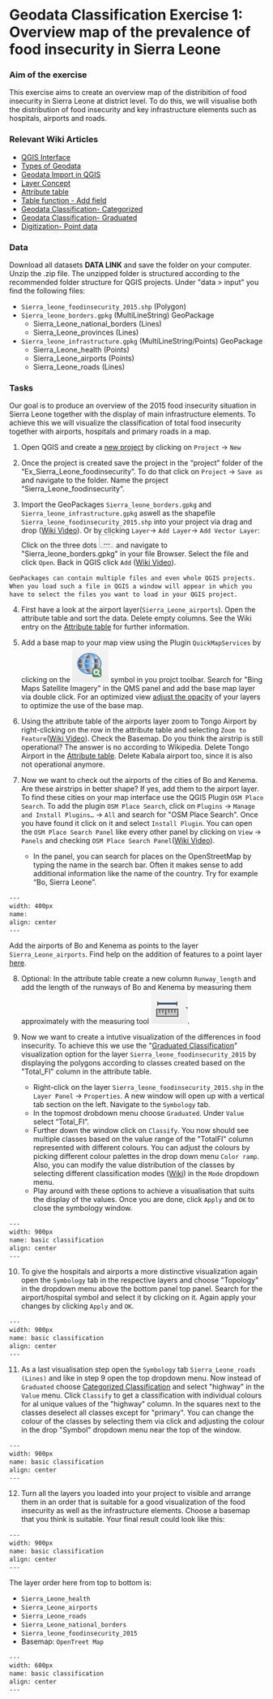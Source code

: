 # Geodata Classification Exercise 1: Overview map of the prevalence of food insecurity in Sierra Leone

### Aim of the exercise
This exercise aims to create an overview map of the distribition of food insecurity in Sierra Leone at district level. To do this, we will visualise both the distribution of food insecurity and key infrastructure elements such as hospitals, airports and roads. 

### Relevant Wiki Articles

* [QGIS Interface](https://giscience.github.io/gis-training-resource-center/content/Wiki/en_qgis_interface_wiki.html)
* [Types of Geodata](https://giscience.github.io/gis-training-resource-center/content/Wiki/en_qgis_geodata_types_wiki.html)
* [Geodata Import in QGIS](https://giscience.github.io/gis-training-resource-center/content/Wiki/en_qgis_import_geodata_wiki.html)
* [Layer Concept](https://giscience.github.io/gis-training-resource-center/content/Wiki/en_qgis_layer_concept_wiki.html)
* [Attribute table](https://giscience.github.io/gis-training-resource-center/content/Wiki/en_qgis_attribute_table_wiki.html)
* [Table function - Add field](https://giscience.github.io/gis-training-resource-center/content/Wiki/en_qgis_table_functions_wiki.html#add-field)
* [Geodata Classification- Categorized](https://giscience.github.io/gis-training-resource-center/content/Wiki/en_qgis_categorized_wiki.html)
* [Geodata Classification- Graduated](https://giscience.github.io/gis-training-resource-center/content/Wiki/en_qgis_graduated_wiki.html)
* [Digitization- Point data](https://giscience.github.io/gis-training-resource-center/content/Wiki/en_qgis_digitalization_wiki.html#add-geometries-to-a-layer)


### Data
Download all datasets **DATA LINK** and save the folder on your computer. Unzip the .zip file. The unzipped folder is structured according to the recommended folder structure for QGIS projects. Under "data > input" you find the following files:
- `Sierra_leone_foodinsecurity_2015.shp` (Polygon)
- `Sierra_leone_borders.gpkg` (MultiLineString) GeoPackage
    - Sierra_Leone_national_borders (Lines)
    - Sierra_Leone_provinces (Lines)
- `Sierra_leone_infrastructure.gpkg` (MultiLineString/Points) GeoPackage
    - Sierra_Leone_health (Points)
    - Sierra_Leone_airports (Points)
    - Sierra_Leone_roads (Lines)

### Tasks
Our goal is to produce an overview of the 2015 food insecurity situation in Sierra Leone together with the display of main infrastructure elements. To achieve this we will visualize the classification of total food insecurity together with airports, hospitals and primary roads in a map.

1. Open QGIS and create a [new project](https://giscience.github.io/gis-training-resource-center/content/Wiki/en_qgis_projects_folder_structure_wiki.html#step-by-step-setting-up-a-new-qgis-project-from-scratch) by clicking on `Project` -> `New`

2. Once the project is created save the project in the “project” folder of the “Ex_Sierra_Leone_foodinsecurity”. To do that click on `Project` -> `Save as` and navigate to the folder. Name the project “Sierra_Leone_foodinsecurity”.

3. Import the GeoPackages `Sierra_leone_borders.gpkg` and `Sierra_leone_infrastructure.gpkg` aswell as the shapefile `Sierra_leone_foodinsecurity_2015.shp` into your project via drag and drop ([Wiki Video](https://giscience.github.io/gis-training-resource-center/content/Wiki/en_qgis_import_geodata_wiki.html#open-vector-data-via-drag-and-drop)). 
Or by clicking `Layer`-> `Add Layer`-> `Add Vector Layer`: Click on the three dots ![](/fig/Three_points.png) and navigate to "Sierra_leone_borders.gpkg" in your file Browser. Select the file and click `Open`. Back in QGIS click `Add` ([Wiki Video](https://giscience.github.io/gis-training-resource-center/content/Wiki/en_qgis_import_geodata_wiki.html#open-vector-data-via-layer-tab)).

```{Attention}
GeoPackages can contain multiple files and even whole QGIS projects. When you load such a file in QGIS a window will appear in which you have to select the files you want to load in your QGIS project.
```

4. First have a look at the airport layer(`Sierra_Leone_airports`). Open the attribute table and sort the data. Delete empty columns. See the Wiki entry on the [Attribute table](https://giscience.github.io/gis-training-resource-center/content/Wiki/en_qgis_attribute_table_wiki.html) for further information.

5. Add a base map to your map view using the Plugin `QuickMapServices` by clicking on the ![](/fig/QMS_icon.png) symbol in you projct toolbar. Search for "Bing Maps Satellite Imagery" in the QMS panel and add the base map layer via double click.  For an optimized view [adjust the opacity](https://www.youtube.com/watch?v=WguUkN1YRzY&ab_channel=GISBigfootAnswers) of your layers to optimize the use of the base map. 

6. Using  the attribute table of the airports layer zoom to Tongo Airport by right-clicking on the row in the attribute table and selecting `Zoom to Feature`([Wiki Video](https://giscience.github.io/gis-training-resource-center/content/Wiki/en_qgis_attribute_table_wiki.html#zoom-in-on-a-specific-feature)). Check the Basemap. Do you think the airstrip is still operational? The answer is no according to Wikipedia. Delete Tongo Airport in the [Attribute table](https://giscience.github.io/gis-training-resource-center/content/Wiki/en_qgis_attribute_table_wiki.html). Delete Kabala airport too, since it is also not operational anymore.

7. Now we want to check out the airports of the cities of Bo and Kenema. Are these airstrips in better shape? If yes, add them to the airport layer. To find these cities on your map interface use the QGIS Plugin `OSM Place Search`. 
To add the plugin `OSM Place Search`, click on `Plugins` -> `Manage and Install Plugins…` -> `All` and search for "OSM Place Search". Once you have found it click on it and select `Install Plugin`. You can open the `OSM Place Search Panel` like every other panel by clicking on `View` -> `Panels` and checking `OSM Place Search Panel`([Wiki Video](https://giscience.github.io/gis-training-resource-center/content/Wiki/en_qgis_plugins_wiki.html#installation-of-plugins)).
    * In the panel, you can search for places on the OpenStreetMap by typing the name in the search bar. Often it makes sense to add additional information like the name of the country. Try for example “Bo, Sierra Leone”.

```{figure} /fig/mod3_classification_ex_OSMsearch.png
---
width: 400px
name: 
align: center
---
```

Add the airports of Bo and Kenema as points to the layer `Sierra_Leone_airports`. Find help on the addition of features to a point layer [here](https://giscience.github.io/gis-training-resource-center/content/Wiki/en_qgis_digitalization_wiki.md). 
 

8. Optional: In the attribute table create a new column `Runway_length` and add the length of the runways of Bo and Kenema by measuring them approximately with the measuring tool ![](/fig/measuring_tool_icon.png).

9. Now we want to create a intutive visualization of the differences in food insecurity. To achieve this we use the "[Graduated Classification](https://giscience.github.io/gis-training-resource-center/content/Wiki/en_qgis_graduated_wiki.html)" visualization option for the layer `Sierra_leone_foodinsecurity_2015` by displaying the polygons according to classes created based on the "Total_FI" column in the attribute table.
    * Right-click on the layer `Sierra_leone_foodinsecurity_2015.shp` in the `Layer Panel` -> `Properties`. A new window will open up with a vertical tab section on the left. Navigate to the `Symbology` tab.
    * In the topmost drobdown menu choose `Graduated`. Under `Value` select “Total_FI”.
    * Further down the window click on `Classify`. You now should see multiple classes based on the value range of the "TotalFI" column represented with different colours.  You can adjust the colours by picking different colour palettes in the drop down menu `Color ramp`. Also, you can modify the value distribution of the classes by selecting different classification modes ([Wiki](https://giscience.github.io/gis-training-resource-center/content/Wiki/en_qgis_graduated_wiki.html)) in the `Mode` dropdown menu. 
    * Play around with these options to achieve a visualisation that suits the display of the values. Once you are done, click `Apply` and `OK` to close the symbology window.

```{figure} /fig/mod3_classification_ex_Graduatedclassification.png
---
width: 900px
name: basic classification
align: center
---
```

10. To give the hospitals and airports a more distinctive visualization again open the `Symbology` tab in the respective layers and choose "Topology" in the dropdown menu above the bottom panel top panel. Search for the airport/hospital symbol and select it by clicking on it. Again apply your changes by clicking `Apply` and `OK`.

```{figure} /fig/mod3_classification_ex_Topology.png
---
width: 900px
name: basic classification
align: center
---
```

11. As a last visualisation step open the `Symbology` tab `Sierra_Leone_roads (Lines)` and like in step 9 open the top dropdown menu. Now instead of `Graduated` choose [Categorized Classification](https://giscience.github.io/gis-training-resource-center/content/Wiki/en_qgis_categorized_wiki.html) and select "highway" in the `Value` menu. Click `Classify` to get a classification with individual colours for al unique values of the "highway" column. In the squares next to the classes deselect all classes except for "primary". You can change the colour of the classes by selecting them via click and adjusting the colour in the drop "Symbol" dropdown menu near the top of the window.

```{figure} /fig/mod3_classification_ex_Categorizedclassification.png
---
width: 900px
name: basic classification
align: center
---
```

12. Turn all the layers you loaded into your project to visible and arrange them in an order that is suitable for a good visualization of the food insecurity as well as the infrastructure elements. Choose a basemap that you think is suitable. Your final result could look like this:

```{figure} /fig/mod3_classification_ex_Result.png
---
width: 900px
name: basic classification
align: center
---
```

The layer order here from top to bottom is:
- `Sierra_Leone_health` 
- `Sierra_Leone_airports`
- `Sierra_Leone_roads` 
- `Sierra_Leone_national_borders` 
- `Sierra_leone_foodinsecurity_2015`
- Basemap: `OpenTreet Map`

```{figure} /fig/mod3_classification_ex_LayerOrder.png
---
width: 600px
name: basic classification
align: center
---
```
